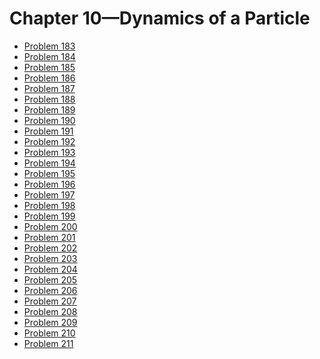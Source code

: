 # Chapter 10—Dynamics of a Particle #

* [Problem 183][]
* [Problem 184][]
* [Problem 185][]
* [Problem 186][]
* [Problem 187][]
* [Problem 188][]
* [Problem 189][]
* [Problem 190][]
* [Problem 191][]
* [Problem 192][]
* [Problem 193][]
* [Problem 194][]
* [Problem 195][]
* [Problem 196][]
* [Problem 197][]
* [Problem 198][]
* [Problem 199][]
* [Problem 200][]
* [Problem 201][]
* [Problem 202][]
* [Problem 203][]
* [Problem 204][]
* [Problem 205][]
* [Problem 206][]
* [Problem 207][]
* [Problem 208][]
* [Problem 209][]
* [Problem 210][]
* [Problem 211][]

[Problem 183]: problem183.html
[Problem 184]: problem184.html
[Problem 185]: problem185.html
[Problem 186]: problem186.html
[Problem 187]: problem187.html
[Problem 188]: problem188.html
[Problem 189]: problem189.html
[Problem 190]: problem190.html
[Problem 191]: problem191.html
[Problem 192]: problem192.html
[Problem 193]: problem193.html
[Problem 194]: problem194.html
[Problem 195]: problem195.html
[Problem 196]: problem196.html
[Problem 197]: problem197.html
[Problem 198]: problem198.html
[Problem 199]: problem199.html
[Problem 200]: problem200.html
[Problem 201]: problem201.html
[Problem 202]: problem202.html
[Problem 203]: problem203.html
[Problem 204]: problem204.html
[Problem 205]: problem205.html
[Problem 206]: problem206.html
[Problem 207]: problem207.html
[Problem 208]: problem208.html
[Problem 209]: problem209.html
[Problem 210]: problem210.html
[Problem 211]: problem211.html
